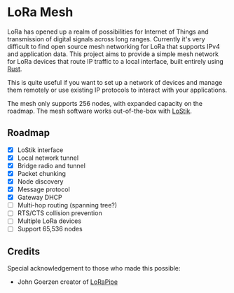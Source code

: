 # LoRa Mesh

LoRa has opened up a realm of possibilities for Internet of Things and 
transmission of digital signals across long ranges. Currently it's very difficult
to find open source mesh networking for LoRa that supports IPv4 and application data.
This project aims to provide a simple mesh network for LoRa devices that route IP
traffic to a local interface, built entirely using [Rust](https://rust-lang.org/).

This is quite useful if you want to set up a network of devices and manage them remotely
or use existing IP protocols to interact with your applications.

The mesh only supports 256 nodes, with expanded capacity on the roadmap. The mesh software 
works out-of-the-box with [LoStik](https://ronoth.com/products/lostik).

## Roadmap

- [x] LoStik interface
- [x] Local network tunnel
- [x] Bridge radio and tunnel
- [x] Packet chunking
- [x] Node discovery
- [x] Message protocol
- [x] Gateway DHCP
- [ ] Multi-hop routing (spanning tree?)
- [ ] RTS/CTS collision prevention
- [ ] Multiple LoRa devices
- [ ] Support 65,536 nodes

## Credits
Special acknowledgement to those who made this possible:

- John Goerzen creator of [LoRaPipe](https://github.com/jgoerzen/lorapipe) 